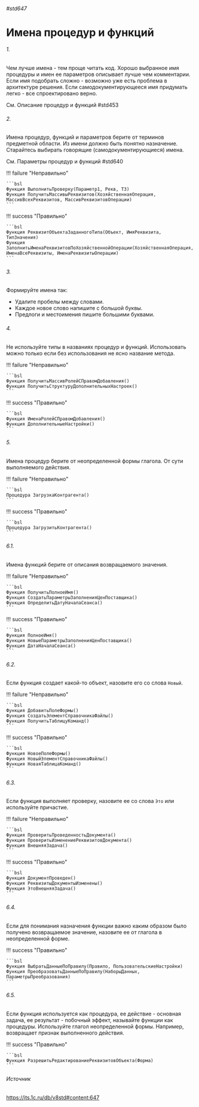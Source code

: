 ###### #std647

# Имена процедур и функций

###### 1.

Чем лучше имена - тем проще читать код. Хорошо выбранное имя процедуры и имен ее параметров описывает лучше чем комментарии. Если имя подобрать сложно - возможно уже есть проблема в архитектуре решения. Если самодокументирующееся имя придумать легко - все спроектировано верно.

См. Описание процедур и функций #std453

###### 2.

Имена процедур, функций и параметров берите от терминов предметной области. Из имени должно быть понятно назначение. Старайтесь выбирать говорящие (самодокументирующиеся) имена.

См. Параметры процедур и функций #std640

!!! failure "Неправильно"

    ```bsl
    Функция ВыполнитьПроверку(Параметр1, Рекв, ТЗ)
    Функция ПолучитьМассивыРеквизитов(ХозяйственнаяОперация, МассивВсехРеквизитов, МассивРеквизитовОперации)
    ```

!!! success "Правильно"

    ```bsl
    Функция РеквизитОбъектаЗаданногоТипа(Объект, ИмяРеквизита, ТипЗначения)
    Функция ЗаполнитьИменаРеквизитовПоХозяйственнойОперации(ХозяйственнаяОперация, ИменаВсеРеквизиты, ИменаРеквизитыОперации)
    ```

###### 3.

Формируйте имена так:

- Удалите пробелы между словами.
- Каждое новое слово напишите с большой буквы.
- Предлоги и местоимения пишите большими буквами.

###### 4.

Не используйте типы в названиях процедур и функций. Использовать можно только если без использования не ясно название метода.

!!! failure "Неправильно"

    ```bsl
    Функция ПолучитьМассивРолейСПравомДобавления()
    Функция ПолучитьСтруктуруДополнительныхНастроек()
    ```

!!! success "Правильно"

    ```bsl
    Функция ИменаРолейСПравомДобавления()
    Функция ДополнительныеНастройки()
    ```

###### 5.

Имена процедур берите от неопределенной формы глагола. От сути выполняемого действия.

!!! failure "Неправильно"

    ```bsl
    Процедура ЗагрузкаКонтрагента()
    ```

!!! success "Правильно"

    ```bsl
    Процедура ЗагрузитьКонтрагента()
    ```

###### 6.1.

Имена функций берите от описания возвращаемого значения.

!!! failure "Неправильно"

    ```bsl
    Функция ПолучитьПолноеИмя() 
    Функция СоздатьПараметрыЗаполненияЦенПоставщика() 
    Функция ОпределитьДатуНачалаСеанса()
    ```

!!! success "Правильно"

    ```bsl
    Функция ПолноеИмя() 
    Функция НовыеПараметрыЗаполненияЦенПоставщика() 
    Функция ДатаНачалаСеанса()
    ```

###### 6.2.

Если функция создает какой-то объект, назовите его со слова `Новый`.

!!! failure "Неправильно"

    ```bsl
    Функция ДобавитьПолеФормы()
    Функция СоздатьЭлементСправочникаФайлы()
    Функция ПолучитьТаблицуКоманд()
    ```

!!! success "Правильно"

    ```bsl
    Функция НовоеПолеФормы() 
    Функция НовыйЭлементСправочникаФайлы()
    Функция НоваяТаблицаКоманд()
    ```

###### 6.3.

Если функция выполняет проверку, назовите ее со слова `Это` или используйте причастие.

!!! failure "Неправильно"

    ```bsl
    Функция ПроверитьПроведенностьДокумента()
    Функция ПроверитьИзменениеРеквизитовДокумента()
    Функция ВнешняяЗадача()
    ```

!!! success "Правильно"

    ```bsl
    Функция ДокументПроведен()
    Функция РеквизитыДокументыИзменены()
    Функция ЭтоВнешняяЗадача()
    ```

###### 6.4.

Если для понимания назначения функции важно каким образом было получено возвращаемое значение, назовите ее от глагола в неопределенной форме.

!!! success "Правильно"

    ```bsl
    Функция ВыбратьДанныеПоПравилу(Правило, ПользовательскиеНастройки)
    Функция ПреобразоватьДанныеПоПравилу(НаборыДанных, ПараметрыПреобразования)
    ```

###### 6.5.

Если функция используется как процедура, ее действие - основная задача, ее результат - побочный эффект, называйте функции как процедуры. Используйте глагол неопределенной формы. Например, возвращает признак выполненного действия.

!!! success "Правильно"

    ```bsl
    Функция РазрешитьРедактированиеРеквизитовОбъекта(Форма) 
    ```

###### Источник

https://its.1c.ru/db/v8std#content:647
